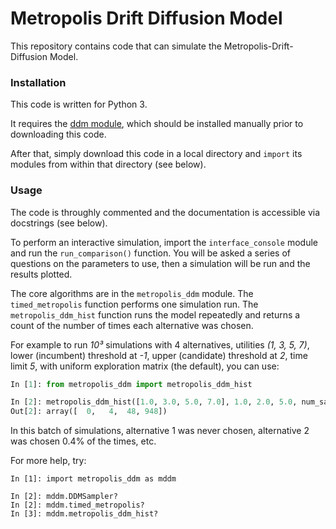 # Metropolis Drift Diffusion Model

This repository contains code that can simulate the Metropolis-Drift-Diffusion Model.

### Installation

This code is written for Python 3.

It requires the [ddm module](https://github.com/DrugowitschLab/dm), which should be installed manually prior to downloading this code.

After that, simply download this code in a local directory and `import` its modules from within that
directory (see below).

### Usage

The code is throughly commented and the documentation is accessible via docstrings (see below).

To perform an interactive simulation, import the `interface_console` module and run the
`run_comparison()` function.  You will be asked a series of questions on the parameters to use,
then a simulation will be run and the results plotted.

The core algorithms are in the `metropolis_ddm` module. The `timed_metropolis` function performs
one simulation run.  The `metropolis_ddm_hist` function runs the model repeatedly and returns a
count of the number of times each alternative was chosen.

For example to run <i>10³</i> simulations with 4 alternatives, utilities <i>(1, 3, 5, 7)</i>, lower
(incumbent) threshold at <i>-1</i>, upper (candidate) threshold at <i>2</i>, time limit <i>5</i>,
with uniform exploration matrix (the default), you can use:

```python
In [1]: from metropolis_ddm import metropolis_ddm_hist

In [2]: metropolis_ddm_hist([1.0, 3.0, 5.0, 7.0], 1.0, 2.0, 5.0, num_samples=10**3)
Out[2]: array([  0,   4,  48, 948])
```

In this batch of simulations, alternative 1 was never chosen, alternative 2 was chosen 0.4% of the
times, etc.

For more help, try:

```
In [1]: import metropolis_ddm as mddm

In [2]: mddm.DDMSampler?
In [2]: mddm.timed_metropolis?
In [3]: mddm.metropolis_ddm_hist?
